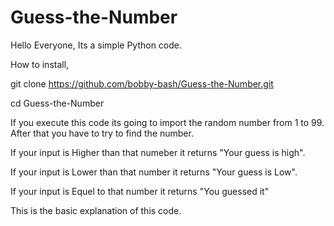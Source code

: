 # Guess-the-Number

Hello Everyone,
Its a simple Python code.

How to install,

git clone https://github.com/bobby-bash/Guess-the-Number.git

cd Guess-the-Number


If you execute this code its going to import the random number from 1 to 99.
After that you have to try to find the number.

If your input is Higher than that numeber it returns "Your guess is high".

If your input is Lower than that number it returns "Your guess is Low".

If your input is Equel to that number it returns "You guessed it"

This is the basic explanation of this code.

